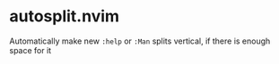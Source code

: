 # autosplit.nvim

Automatically make new `:help` or `:Man` splits vertical, if there is enough space for it
